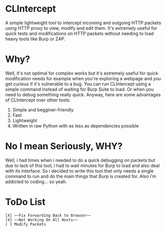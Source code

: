 # CLIntercept

A simple lightweight tool to intercept incoming and outgoing HTTP packets using HTTP proxy to view, modify and edit them. It's extremely useful for quick tests and modifications on HTTP packets without needing to load heavy tools like Burp or ZAP. 

# Why?

Well, it's not optimal for complex works but it's extremely useful for quick modification needs for example when you're exploring a webpage and you get curious if it's vulnerable to a bug. You can run CLIntercept using a simple command instead of waiting for Burp Suite to load. Or when you need to debug something really quick. Anyway, here are some advantages of CLIntercept over other tools:
1. Simple and begginer-friendly
2. Fast
3. Lightweight
4. Written in raw Python with as less as dependencies possible

# No I mean Seriously, WHY?

Well, i had times when i needed to do a quick debugging on packets but due to lack of this tool, i had to wait minutes for Burp to load and also deal with its interface. So i decided to write this tool that only needs a single command to run and do the main things that Burp is created for. Also i'm addicted to coding... so yeah.

# ToDo List
	[X] ~~Fix Forwarding Back to Browser~~
	[X] ~~Not Working On All Hosts~~
	[ ] Modify Packets